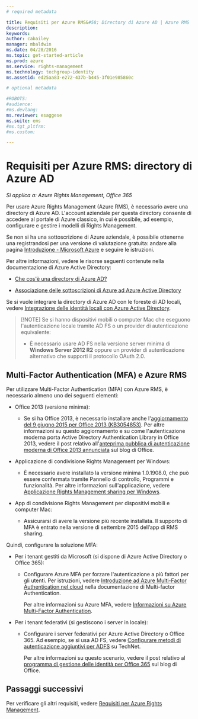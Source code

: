 ```yaml
---
# required metadata

title: Requisiti per Azure RMS&#58; Directory di Azure AD | Azure RMS
description:
keywords:
author: cabailey
manager: mbaldwin
ms.date: 04/28/2016
ms.topic: get-started-article
ms.prod: azure
ms.service: rights-management
ms.technology: techgroup-identity
ms.assetid: ed25aa83-e272-437b-b445-3f01e985860c

# optional metadata

#ROBOTS:
#audience:
#ms.devlang:
ms.reviewer: esaggese
ms.suite: ems
#ms.tgt_pltfrm:
#ms.custom:

---
```


# Requisiti per Azure RMS: directory di Azure AD

*Si applica a: Azure Rights Management, Office 365*


Per usare Azure Rights Management (Azure RMS), è necessario avere una directory di Azure AD. L'account aziendale per questa directory consente di accedere al portale di Azure classico, in cui è possibile, ad esempio, configurare e gestire i modelli di Rights Management.

Se non si ha una sottoscrizione di Azure aziendale, è possibile ottenerne una registrandosi per una versione di valutazione gratuita: andare alla pagina [Introduzione - Microsoft Azure](https://account.windowsazure.com/organization) e seguire le istruzioni.

Per altre informazioni, vedere le risorse seguenti contenute nella documentazione di Azure Active Directory:

-   [Che cos'è una directory di Azure AD?](/active-directory/active-directory-whatis)

-   [Associazione delle sottoscrizioni di Azure ad Azure Active Directory](/active-directory/active-directory-how-subscriptions-associated-directory)

Se si vuole integrare la directory di Azure AD con le foreste di AD locali, vedere [Integrazione delle identità locali con Azure Active Directory](/active-directory/active-directory-aadconnect).

> [!NOTE] Se si hanno dispositivi mobili o computer Mac che eseguono l'autenticazione locale tramite AD FS o un provider di autenticazione equivalente:
> 
> -   È necessario usare AD FS nella versione server minima di **Windows Server 2012 R2** oppure un provider di autenticazione alternativo che supporti il protocollo OAuth 2.0.

## Multi-Factor Authentication (MFA) e Azure RMS
Per utilizzare Multi-Factor Authentication (MFA) con Azure RMS, è necessario almeno uno dei seguenti elementi:

-   Office 2013 (versione minima):

    -   Se si ha Office 2013, è necessario installare anche l'[aggiornamento del 9 giugno 2015 per Office 2013 (KB3054853)](https://support.microsoft.com/kb/3054853). Per altre informazioni su questo aggiornamento e su come l'autenticazione moderna porta Active Directory Authentication Library in Office 2013, vedere il post relativo all'[anteprima pubblica di autenticazione moderna di Office 2013 annunciata](https://blogs.office.com/2015/03/23/office-2013-modern-authentication-public-preview-announced/) sul blog di Office.

-   Applicazione di condivisione Rights Management per Windows:

    -   È necessario avere installato la versione minima 1.0.1908.0, che può essere confermata tramite Pannello di controllo, Programmi e funzionalità. Per altre informazioni sull'applicazione, vedere [Applicazione Rights Management sharing per Windows](../rms-client/sharing-app-windows.md).

-   App di condivisione Rights Management per dispositivi mobili e computer Mac:

    -   Assicurarsi di avere la versione più recente installata. Il supporto di MFA è entrato nella versione di settembre 2015 dell’app di RMS sharing.

Quindi, configurare la soluzione MFA:

-   Per i tenant gestiti da Microsoft (si dispone di Azure Active Directory o Office 365):

    -   Configurare Azure MFA per forzare l'autenticazione a più fattori per gli utenti. Per istruzioni, vedere [Introduzione ad Azure Multi-Factor Authentication nel cloud](/multi-factor-authentication/multi-factor-authentication-get-started-cloud) nella documentazione di Multi-factor Authentication.

        Per altre informazioni su Azure MFA, vedere [Informazioni su Azure Multi-Factor Authentication](/multi-factor-authentication/multi-factor-authentication).

-   Per i tenant federativi (si gestiscono i server in locale):

    -   Configurare i server federativi per Azure Active Directory o Office 365. Ad esempio, se si usa AD FS, vedere [Configurare metodi di autenticazione aggiuntivi per ADFS](https://technet.microsoft.com/library/dn758113.aspx) su TechNet.

        Per altre informazioni su questo scenario, vedere il post relativo al [programma di gestione delle identità per Office 365](https://blogs.office.com/2014/01/30/the-works-with-office-365-identity-program-now-streamlined/) sul blog di Office.

## Passaggi successivi
Per verificare gli altri requisiti, vedere [Requisiti per Azure Rights Management](requirements-azure-rms.md).



<!--HONumber=May16_HO2-->


